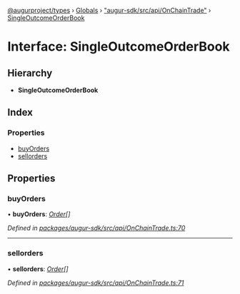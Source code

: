 [@augurproject/types](../README.md) › [Globals](../globals.md) › ["augur-sdk/src/api/OnChainTrade"](../modules/_augur_sdk_src_api_onchaintrade_.md) › [SingleOutcomeOrderBook](_augur_sdk_src_api_onchaintrade_.singleoutcomeorderbook.md)

# Interface: SingleOutcomeOrderBook

## Hierarchy

* **SingleOutcomeOrderBook**

## Index

### Properties

* [buyOrders](_augur_sdk_src_api_onchaintrade_.singleoutcomeorderbook.md#buyorders)
* [sellorders](_augur_sdk_src_api_onchaintrade_.singleoutcomeorderbook.md#sellorders)

## Properties

###  buyOrders

• **buyOrders**: *[Order](_augur_sdk_src_api_onchaintrade_.order.md)[]*

*Defined in [packages/augur-sdk/src/api/OnChainTrade.ts:70](https://github.com/AugurProject/augur/blob/88b6e76efb/packages/augur-sdk/src/api/OnChainTrade.ts#L70)*

___

###  sellorders

• **sellorders**: *[Order](_augur_sdk_src_api_onchaintrade_.order.md)[]*

*Defined in [packages/augur-sdk/src/api/OnChainTrade.ts:71](https://github.com/AugurProject/augur/blob/88b6e76efb/packages/augur-sdk/src/api/OnChainTrade.ts#L71)*
